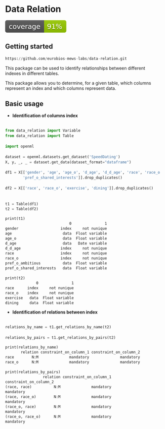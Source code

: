 # Data Relation
![cov](https://github.com/selidrissiraghni/data-relation/blob/coverage-badge/coverage.svg)

## Getting started
```python
https://github.com/eurobios-mews-labs/data-relation.git
```
This package can be used to identify relationships between different indexes in different tables.

This package allows you to determine, for a given table, which columns represent an index and which columns represent data.

## Basic usage 


* **Identification of columns index**

```python

from data_relation import Variable
from data_relation import Table

import openml

dataset = openml.datasets.get_dataset('SpeedDating')
X, y, _, _ = dataset.get_data(dataset_format="dataframe")

df1 = X[['gender', 'age', 'age_o', 'd_age', 'd_d_age', 'race', 'race_o', 'pref_o_ambitious', 
        'pref_o_shared_interests']].drop_duplicates()

df2 = X[['race', 'race_o', 'exercise', 'dining']].drop_duplicates()


t1 = Table(df1)
t2 = Table(df2)
```
```shell
print(t1)
                             0               1
gender                   index     not nunique
age                       data  Float variable
age_o                     data  Float variable
d_age                     data   Date variable
d_d_age                  index     not nunique
race                     index     not nunique
race_o                   index     not nunique
pref_o_ambitious          data  Float variable
pref_o_shared_interests   data  Float variable

print(t2)
              0               1
race      index     not nunique
race_o    index     not nunique
exercise   data  Float variable
dining     data  Float variable

```

* **Identification of relations between index**


```python

relations_by_name = t1.get_relations_by_name(t2)

relations_by_pairs = t1.get_relations_by_pairs(t2)

```
```shell
print(relations_by_name)
       relation constraint_on_column_1 constraint_on_column_2
race        N:M              mandatory              mandatory
race_o      N:M              mandatory              mandatory

print(relations_by_pairs)
                 relation constraint_on_column_1 constraint_on_column_2
(race, race)          N:M              mandatory              mandatory
(race, race_o)        N:M              mandatory              mandatory
(race_o, race)        N:M              mandatory              mandatory
(race_o, race_o)      N:M              mandatory              mandatory

```